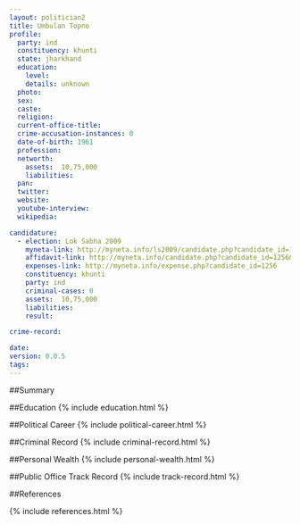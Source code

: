 ```yaml
---
layout: politician2
title: Umbulan Topno
profile: 
  party: ind
  constituency: khunti
  state: jharkhand
  education: 
    level: 
    details: unknown
  photo: 
  sex: 
  caste: 
  religion: 
  current-office-title: 
  crime-accusation-instances: 0
  date-of-birth: 1961
  profession: 
  networth: 
    assets:  10,75,000
    liabilities: 
  pan: 
  twitter: 
  website: 
  youtube-interview: 
  wikipedia: 

candidature: 
  - election: Lok Sabha 2009
    myneta-link: http://myneta.info/ls2009/candidate.php?candidate_id=1256
    affidavit-link: http://myneta.info/candidate.php?candidate_id=1256&scan=original
    expenses-link: http://myneta.info/expense.php?candidate_id=1256
    constituency: khunti 
    party: ind
    criminal-cases: 0
    assets:  10,75,000
    liabilities: 
    result:  

crime-record: 

date: 
version: 0.0.5
tags: 
---
```

##Summary


##Education
{% include education.html %}


##Political Career
{% include political-career.html %}


##Criminal Record
{% include criminal-record.html %}


##Personal Wealth
{% include personal-wealth.html %}


##Public Office Track Record
{% include track-record.html %}


##References


{% include references.html %}